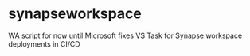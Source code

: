 # synapseworkspace

WA script for now until Microsoft fixes VS Task for Synapse workspace deployments in CI/CD

